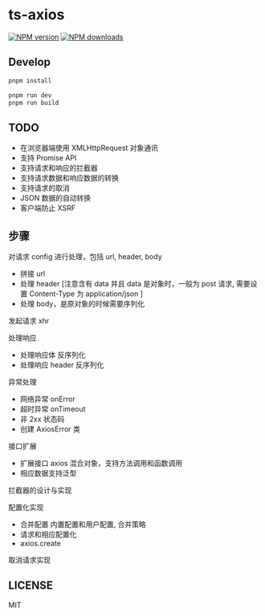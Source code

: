 # ts-axios

[![NPM version](https://img.shields.io/npm/v/@whale2002/ts-axios.svg?style=flat)](https://npmjs.org/package/@whale2002/ts-axios)
[![NPM downloads](http://img.shields.io/npm/dm/@whale2002/ts-axios.svg?style=flat)](https://npmjs.org/package/@whale2002/ts-axios)

## Develop

```bash
pnpm install
```

```bash
pnpm run dev
pnpm run build
```

## TODO

- 在浏览器端使用 XMLHttpRequest 对象通讯
- 支持 Promise API
- 支持请求和响应的拦截器
- 支持请求数据和响应数据的转换
- 支持请求的取消
- JSON 数据的自动转换
- 客户端防止 XSRF

## 步骤

对请求 config 进行处理，包括 url, header, body

- 拼接 url
- 处理 header [注意含有 data 并且 data 是对象时，一般为 post 请求, 需要设置 Content-Type 为 application/json ]
- 处理 body，是原对象的时候需要序列化

发起请求 xhr

处理响应

- 处理响应体 反序列化
- 处理响应 header 反序列化

异常处理

- 网络异常 onError
- 超时异常 onTimeout
- 非 2xx 状态码
- 创建 AxiosError 类

接口扩展

- 扩展接口 axios 混合对象，支持方法调用和函数调用
- 相应数据支持泛型

拦截器的设计与实现

配置化实现

- 合并配置 内置配置和用户配置, 合并策略
- 请求和相应配置化
- axios.create

取消请求实现

## LICENSE

MIT
